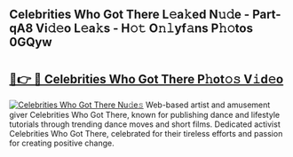 ## Celebrities Who Got There L𝚎a𝚔ed N𝚞𝚍e - Part-qA8 Vi𝚍𝚎o L𝚎a𝚔s - H𝚘𝚝 O𝚗𝚕yf𝚊ns P𝚑𝚘tos 0GQyw

# <h2><a href="http://kfap5b.oniu.top/?m=Celebrities+Who+Got+There">🔗👉 🔴 Celebrities Who Got There P𝚑ot𝚘𝚜 V𝚒d𝚎o</a></h2>

[![Celebrities Who Got There Nu𝚍e𝚜](https://i.imgur.com/0qMVB7G.gif)](http://kfap5b.oniu.top/?m=Celebrities+Who+Got+There)
Web-based artist and amusement giver Celebrities Who Got There, known for publishing dance and lifestyle tutorials through trending dance moves and short films. Dedicated activist Celebrities Who Got There, celebrated for their tireless efforts and passion for creating positive change.  
